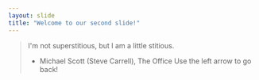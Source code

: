 ```yaml
---
layout: slide
title: "Welcome to our second slide!"
---
```

> I'm not superstitious, but I am a little stitious.
> - Michael Scott (Steve Carrell), The Office
Use the left arrow to go back!
